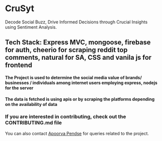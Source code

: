 # CruSyt
Decode Social Buzz, Drive Informed Decisions  through Crucial Insights using Sentiment Analysis.

## Tech Stack: Express MVC, mongoose, firebase for auth, cheerio for scraping reddit top comments, natural for SA, CSS and vanila js for frontend

#### The Project is used to determine the social media value of brands/ businesses / individuals among internet users employing express, nodejs for the server 
#### The data is fetched is using apis or by scraping the platforms depending on the availability of data

### If you are interested in contributing, check out the CONTRIBUTING.md file 
You can also contact [Apoorva Pendse](https://github.com/apoorvapendse) for queries related to the project.
